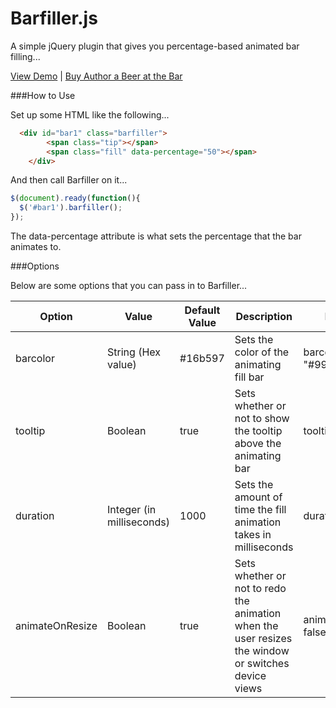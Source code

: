 Barfiller.js
=========

A simple jQuery plugin that gives you percentage-based animated bar filling...

[View Demo](http://9bitstudios.github.com/barfiller/) | [Buy Author a Beer at the Bar](https://www.paypal.com/cgi-bin/webscr?cmd=_s-xclick&hosted_button_id=NNCJ79B2W6MUL)

###How to Use 

Set up some HTML like the following...

```html
  <div id="bar1" class="barfiller">
		<span class="tip"></span>
		<span class="fill" data-percentage="50"></span>
	</div>
```

And then call Barfiller on it...

```javascript
$(document).ready(function(){
  $('#bar1').barfiller();
});
```

The data-percentage attribute is what sets the percentage that the bar animates to.

###Options

Below are some options that you can pass in to Barfiller...

| Option | Value | Default Value | Description | Example |
| --- | --- | --- | --- | --- |
barcolor | String (Hex value) | #16b597 | Sets the color of the animating fill bar | barcolor: "#990000"
tooltip | Boolean | true | Sets whether or not to show the tooltip above the animating bar | tooltip: false
duration | Integer (in milliseconds) | 1000 | Sets the amount of time the fill animation takes in milliseconds | duration: 500
animateOnResize | Boolean | true | Sets whether or not to redo the animation when the user resizes the window or switches device views | animateOnResize: false
